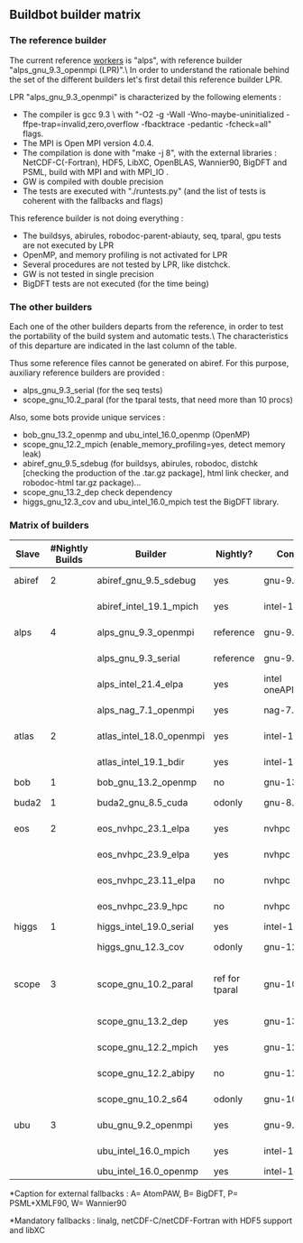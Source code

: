 ## Buildbot builder matrix 

### The reference builder 

The current reference [workers](https://github.com/aziziph/abinit_web/blob/final_burger/docs/workers.md) is "alps", with reference builder "alps_gnu_9.3_openmpi (LPR)".\\  In order to understand the rationale behind the set of the different builders let's first detail this reference builder LPR.

LPR "alps_gnu_9.3_openmpi" is characterized by the following elements :
  *  The compiler is gcc 9.3 \\ with "-O2 -g -Wall -Wno-maybe-uninitialized -ffpe-trap=invalid,zero,overflow -fbacktrace -pedantic -fcheck=all" flags.
  *  The MPI is Open MPI version 4.0.4.
  *  The compilation is done with "make -j 8", with the external libraries : NetCDF-C(-Fortran), HDF5, LibXC, OpenBLAS, Wannier90, BigDFT and PSML, build with MPI and with MPI_IO .
  * GW is compiled with double precision
  * The tests are executed with "./runtests.py" (and the list of tests is coherent with the fallbacks and flags)



This reference builder is not doing everything :
  * The buildsys, abirules, robodoc-parent-abiauty, seq, tparal, gpu tests are not executed by LPR
  * OpenMP, and memory profiling is not activated for LPR
  * Several procedures are not tested by LPR, like distchck.
  * GW is not tested in single precision
  * BigDFT tests are not executed (for the time being)

### The other builders 

Each one of the other builders departs from the reference, in order to test the portability of the build system and automatic tests.\\
The characteristics of this departure are indicated in the last column of the table.

Thus some reference files cannot be generated on abiref. For this purpose, auxiliary reference builders are provided :
  * alps_gnu_9.3_serial (for the seq tests)
  * scope_gnu_10.2_paral (for the tparal tests, that need more than 10 procs)

Also, some bots provide unique services :
  * bob_gnu_13.2_openmp and ubu_intel_16.0_openmp (OpenMP)
  * scope_gnu_12.2_mpich (enable_memory_profiling=yes, detect memory leak)
  * abiref_gnu_9.5_sdebug (for buildsys, abirules, robodoc, distchk [checking the production of the .tar.gz package], html link checker, and robodoc-html tar.gz package)...
  * scope_gnu_13.2_dep check dependency
  * higgs_gnu_12.3_cov and ubu_intel_16.0_mpich test the BigDFT library.

### Matrix of builders 

| Slave  | #Nightly Builds | Builder                     | Nightly? | Compiler     | MPI           | Linear Algebra     | Libs Tested     | Departure from Ref                           |
|--------|----------------|------------------------------|----------|--------------|---------------|--------------------|----------------|---------------------------------------------|
| abiref | 2              | abiref_gnu_9.5_sdebug        | yes      | gnu-9.5      | mpich-4.0.2   | OpenBLAS_0.3.9     |                | many services<br>scalapack                  |
|        |                | abiref_intel_19.1_mpich      | yes      | intel-19.1.3 | mpich-3.3.2   | mkl 2020           | APW            | scalapack enabled                           |
| alps   | 4              | alps_gnu_9.3_openmpi         | reference| gnu-9.3      | openmpi-4.0.4 | OpenBLAS_0.3.10<br>fftw3 | ABPW | -fno-frontend-optimize<br>-ffpe-trap=i,z,o |
|        |                | alps_gnu_9.3_serial          | reference| gnu-9.3      |               | OpenBLAS_0.3.10<br>fftw3 | APW | fcheck=all<br>-ffpe-trap=i,z,o             |
|        |                | alps_intel_21.4_elpa         | yes      | intel<br>oneAPI_2021.4 | intel mpi  | mkl 2021.4 | APW | scalapack<br>elpa 2020.11 |
|        |                | alps_nag_7.1_openmpi         | yes      | nag-7.1      | openmpi-4.1.2 | netlib_3.10.0      | A              | enable-netcdf-default                       |
| atlas  | 2              | atlas_intel_18.0_openmpi     | yes      | intel-18.0   | openmpi-3.0   | mkl 2018           | APW            | enable-netcdf-default                       |
|        |                | atlas_intel_19.1_bdir        | yes      | intel-19.1   | mpich-3.3.2   | mkl 2020           | APW            | build/ dir<br>enable-netcdf-default        |
| bob    | 1              | bob_gnu_13.2_openmp          | no       | gnu-13.2     |               | atlas-3.10         | P              | Fedora39 packages                           |
| buda2  | 1              | buda2_gnu_8.5_cuda           | odonly   | gnu-8.5      | openmpi-4.1.3 | mkl 2019.0.1<br>cuda 11.2 | | enable_gpu |
| eos    | 2              | eos_nvhpc_23.1_elpa          | yes      | nvhpc 23.1   | openmpi-3.0.5 |                    |                | cuda 12.2                                  |
|        |                | eos_nvhpc_23.9_elpa          | yes      | nvhpc 23.9   | openmpi-4.1.6 |                    |                | cuda 12                                    |
|        |                | eos_nvhpc_23.11_elpa         | no       | nvhpc 23.11  | openmpi-4.1.6 | netlib             | elpa 2022      |                                             |
|        |                | eos_nvhpc_23.9_hpc           | no       | nvhpc 23.9   | openmpi-4.1.6 | netlib_3.10.0      |                |                                             |
| higgs  | 1              | higgs_intel_19.0_serial      | yes      | intel-19.0   |               | mkl 2019           | APW            |                                             |
|        |                | higgs_gnu_12.3_cov           | odonly   | gnu-12.3     | mpich-4.1.2   | mkl 2019           | ABPW           | coverage analysis<br>enable-netcdf-default |
| scope  | 3              | scope_gnu_10.2_paral         | ref for tparal | gnu-10.2 | mpich-3.2 | OpenBLAS | BPW | mpirun -np 2 if max_nprocs allows it<br>enable-netcdf-default GW_SP |
|        |                | scope_gnu_13.2_dep           | yes      | gnu-13.2     | mpich-4.1.2   | OpenBLAS           | PW             | check dependency<br>enable-netcdf-default |
|        |                | scope_gnu_12.2_mpich         | yes      | gnu-12.2     | mpich-4.0.3   | OpenBLAS           | PW             | enable_memory_profiling                    |
|        |                | scope_gnu_12.2_abipy         | no       | gnu-12.2     | mpich-4.0.3   | OpenBLAS           | PW             | check abipy                                |
|        |                | scope_gnu_10.2_s64           | odonly   | gnu-10.2     | mpich-3.2     | OpenBLAS           | PW             | tutoparal with np=64                       |
| ubu    | 3              | ubu_gnu_9.2_openmpi          | yes      | gnu-9.2.0    | openmpi-4.0.2 | mkl 11.2           | APW            | check=all<br>-fno-frontend-optimize        |
|        |                | ubu_intel_16.0_mpich         | yes      | intel-16.0   | mpich-3.2     | mkl 11.3           | ABPW           |                                             |
|        |                | ubu_intel_16.0_openmp        | yes      | intel-16.0   |               | mkl 11.3           | A              | OpenMP / dfti                              |

*Caption for external fallbacks : A= AtomPAW, B= BigDFT, P= PSML+XMLF90, W= Wannier90

*Mandatory fallbacks : linalg, netCDF-C/netCDF-Fortran with HDF5 support and 
libXC 
